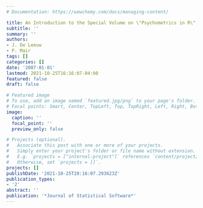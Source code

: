 ```yaml
---
# Documentation: https://wowchemy.com/docs/managing-content/

title: An Introduction to the Special Volume on \"Psychometrics in R\"
subtitle: ''
summary: ''
authors:
- J. De Leeuw
- P. Mair
tags: []
categories: []
date: '2007-01-01'
lastmod: 2021-10-25T16:16:07-04:00
featured: false
draft: false

# Featured image
# To use, add an image named `featured.jpg/png` to your page's folder.
# Focal points: Smart, Center, TopLeft, Top, TopRight, Left, Right, BottomLeft, Bottom, BottomRight.
image:
  caption: ''
  focal_point: ''
  preview_only: false

# Projects (optional).
#   Associate this post with one or more of your projects.
#   Simply enter your project's folder or file name without extension.
#   E.g. `projects = ["internal-project"]` references `content/project/deep-learning/index.md`.
#   Otherwise, set `projects = []`.
projects: []
publishDate: '2021-10-25T20:16:07.293623Z'
publication_types:
- '2'
abstract: ''
publication: '*Journal of Statistical Software*'
---
```

